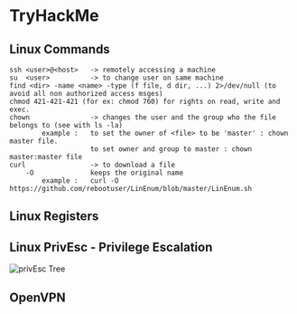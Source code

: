 # TryHackMe

## Linux Commands
```
ssh <user>@<host>	-> remotely accessing a machine
su	<user>			-> to change user on same machine
find <dir> -name <name> -type (f file, d dir, ...) 2>/dev/null (to avoid all non authorized access msges)
chmod 421-421-421 (for ex: chmod 760) for rights on read, write and exec.
chown 				-> changes the user and the group who the file belongs to (see with ls -la)
		example :	to set the owner of <file> to be 'master' : chown master file.
					to set owner and group to master : chown master:master file
curl				-> to download a file
	-O				keeps the original name
		example :	curl -O https://github.com/rebootuser/LinEnum/blob/master/LinEnum.sh

```


## Linux Registers

## Linux PrivEsc - Privilege Escalation
![privEsc Tree](https://github.com/oghobhainn/TryHackMe/images/privEscTree.png)
## OpenVPN
